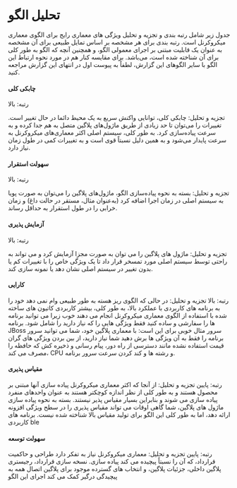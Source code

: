 # تحلیل الگو

جدول زیر شامل رتبه بندی و تجزیه و تحلیل ویژگی های معماری رایج برای الگوی معماری میکروکرنل است. رتبه بندی برای هر مشخصه بر اساس تمایل طبیعی برای آن مشخصه به عنوان یک قابلیت مبتنی بر اجرای معمولی الگو، و همچنین آنچه که الگو به طور کلی برای آن شناخته شده است، می‌باشد. برای مقایسه کنار هم در مورد نحوه ارتباط این الگو با سایر الگوهای این گزارش، لطفاً به پیوست اول در انتهای این گزارش مراجعه کنید.

#### چابکی کلی

رتبه: بالا

تجزیه و تحلیل: چابکی کلی، توانایی واکنش سریع به یک محیط دائما در حال تغییر است. تغییرات را می‌توان تا حد زیادی از طریق ماژول‌های پلاگین متصل به هم جدا کرده و به سرعت پیاده‌سازی کرد. به طور کلی، سیستم اصلی اکثر معماری‌های میکروکرنل به سرعت پایدار می‌شود و به همین دلیل نسبتاً قوی است و به تغییرات کمی در طول زمان نیاز دارد.

#### سهولت استقرار

رتبه: بالا

تجزیه و تحلیل: بسته به نحوه پیاده‌سازی الگو، ماژول‌های پلاگین را می‌توان به صورت پویا به سیستم اصلی در زمان اجرا اضافه کرد (به‌عنوان مثال، مستقر در حالت داغ) و زمان خرابی را در طول استقرار به حداقل رساند.

#### آزمایش پذیری

رتبه: بالا

تجزیه و تحلیل: ماژول های پلاگین را می توان به صورت مجزا آزمایش کرد و می تواند به راحتی توسط سیستم اصلی مورد تمسخر قرار داد تا یک ویژگی خاص را با تغییرات کم یا بدون تغییر در سیستم اصلی نشان دهد یا نمونه سازی کند.

#### کارایی

رتبه: بالا تجزیه و تحلیل: در حالی که الگوی ریز هسته به طور طبیعی وام نمی دهد خود را به برنامه های کاربردی با عملکرد بالا، به طور کلی، بیشتر کاربردی کاتیون های ساخته شده با استفاده از الگوی معماری میکروکرنل انجام می دهند خوب زیرا می توانید برنامه ها را سفارشی و ساده کنید فقط ویژگی هایی را که نیاز دارید را شامل شود. برنامه JBoss سرور مثال خوبی برای این است: با معماری پلاگین خود، شما می توانید سرور برنامه را فقط به آن ویژگی ها برش دهید شما نیاز دارید، از بین بردن ویژگی های گران قیمت استفاده نشده مانند دسترسی از راه دور، پیام رسانی و ذخیره کش که حافظه را مصرف می کند، CPU و رشته ها و کند کردن سرعت سرور برنامه.

#### مقیاس پذیری

رتبه: پایین تجزیه و تحلیل: از آنجا که اکثر معماری میکروکرنل پیاده سازی آنها مبتنی بر محصول هستند و به طور کلی از نظر اندازه کوچکتر هستند به عنوان واحدهای منفرد پیاده سازی می شوند و بنابراین بسیار مقیاس پذیر نیستند. بسته به نحوه پیاده سازی ماژول های پلاگین، شما گاهی اوقات می تواند مقیاس پذیری را در سطح ویژگی افزونه ارائه دهد، اما به طور کلی این الگو برای تولید مقیاس بالا شناخته شده نیست. برنامه های کاربردی ble

#### سهولت توسعه

رتبه: پایین تجزیه و تحلیل: معماری میکروکرنل نیاز به تفکر دارد طراحی و حاکمیت قرارداد، که آن را نسبتاً پیچیده می کند پیاده سازی. نسخه سازی قرارداد، رجیستری پلاگین داخلی، جزئیات پلاگین، و انتخاب های گسترده موجود برای پلاگین اتصال همه به پیچیدگی درگیر کمک می کند اجرای این الگو
